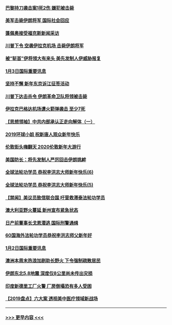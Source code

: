 #### [巴黎持刀袭击案1死2伤 嫌犯被击毙](../pages/prog202/a102744566.md?t=01040611) 
#### [美军击毙伊朗将军 国际社会回应](../pages/prog202/a102744485.md?t=01040611) 
#### [蓬佩奥接受福克斯新闻采访](../pages/prog202/a102744480.md?t=01040611) 
#### [川普下令 空袭伊拉克机场 击毙伊朗将军](../pages/prog202/a102744470.md?t=01040611) 
#### [被“斩首”伊将领大有来头 美先发制人伊威胁报复](../pages/prog202/a102744454.md?t=01040611) 
#### [1月3日国际重要讯息](../pages/prog202/a102744301.md?t=01040611) 
#### [坚持不懈 新年东京诉江征签活动](../pages/prog202/a102744303.md?t=01040611) 
#### [川普下达击杀令 伊朗革命卫队将领被击毙](../pages/prog202/a102741911.md?t=01040611) 
#### [伊拉克巴格达机场遭火箭弹袭击 至少7死](../pages/prog202/a102744115.md?t=01040611) 
#### [【思想领袖】中共内部承认正走向解体（一）](../pages/prog202/a102744097.md?t=01040611) 
#### [2019环球小姐 祝新唐人观众新年快乐](../pages/prog202/a102744043.md?t=01040611) 
#### [伦敦街头嗨翻天 2020伦敦新年大游行](../pages/prog202/a102743925.md?t=01040611) 
#### [美国防长：将先发制人严厉回击伊朗挑衅](../pages/prog202/a102743930.md?t=01040611) 
#### [全球法轮功学员 恭祝李洪志大师新年快乐(6)](../pages/prog202/a102743899.md?t=01040611) 
#### [全球法轮功学员 恭祝李洪志大师新年快乐(5)](../pages/prog202/a102743766.md?t=01040611) 
#### [【禁闻】美议员致信联合国 吁营救滞泰法轮功学员](../pages/prog202/a102743781.md?t=01040611) 
#### [澳大利亚野火蔓延 新州宣布紧急状态](../pages/prog202/a102743681.md?t=01040611) 
#### [日产前董事长戈恩潜逃 国际刑警通缉](../pages/prog202/a102743676.md?t=01040611) 
#### [60国海外法轮功学员恭祝李洪志师父新年好](../pages/prog202/a102743628.md?t=01040611) 
#### [1月2日国际重要讯息](../pages/prog202/a102743488.md?t=01040611) 
#### [澳洲本周末热浪加剧助长野火 下令强制疏散居民](../pages/prog202/a102743421.md?t=01040611) 
#### [伊朗东北5.8地震 深度仅8公里尚未传出灾损](../pages/prog202/a102743396.md?t=01040611) 
#### [印度新德里工厂火警 厂房倒塌恐有多人受困](../pages/prog202/a102743386.md?t=01040611) 
#### [【2019盘点】六大案 透视美中医疗领域新战场](../pages/prog202/a102743227.md?t=01040611) 

----
#### [ >>> 更早内容 <<< ](../indexes/prog202-earlier.md)
